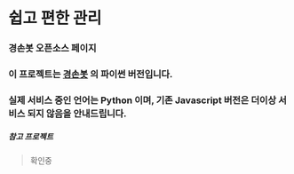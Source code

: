 # 쉽고 편한 관리

### 경손봇 오픈소스 페이지

### 이 프로젝트는 [경손봇](https://github.com/Krchip/gyeongsonbot) 의 파이썬 버전입니다.

### 실제 서비스 중인 언어는 Python 이며, 기존 Javascript 버전은 더이상 서비스 되지 않음을 안내드립니다.

##### 참고 프로젝트

> 확인중
